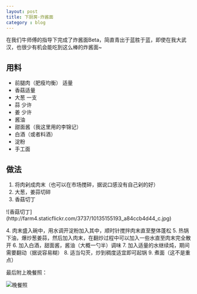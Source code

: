 ```yaml
---
layout: post
title: 下厨房·炸酱面
category : blog
---
```


在我们牛师傅的指导下完成了炸酱面Beta，简直青出于蓝胜于蓝，即使在我大武汉，也很少有机会能吃到这么棒的炸酱面~

## 用料
* 前腿肉（肥瘦均衡） 适量
* 香菇适量
* 大葱 一支
* 蒜 少许
* 姜 少许
* 酱油
* 甜面酱（我这里用的李锦记）
* 白酒（或者料酒）
* 淀粉
* 手工面

## 做法
1. 将肉剁成肉末（也可以在市场搅碎，据说口感没有自己剁的好）
2. 大葱，姜蒜切碎
3. 香菇切丁
<p>![香菇切丁](http://farm4.staticflickr.com/3737/10135155193_a84ccb4d44_c.jpg)</p>
4. 肉末盛入碗中，用水调开淀粉加入其中，顺时针搅拌肉末直至整体蓬松
5. 热锅下油，爆炒葱姜蒜，然后加入肉末，在翻炒过程中可以加入一些水直至肉末完全散开
6. 加入白酒，甜面酱，酱油（大概一勺半）调味
7. 加入适量的水继续炖，期间需要翻动（据说容易糊）
8. 适当勾芡，炒到稠度适宜即可起锅
9. 煮面（这不是重点）

最后附上晚餐照：

![晚餐照](http://farm8.staticflickr.com/7355/10134947744_534c8de07e_c.jpg)
